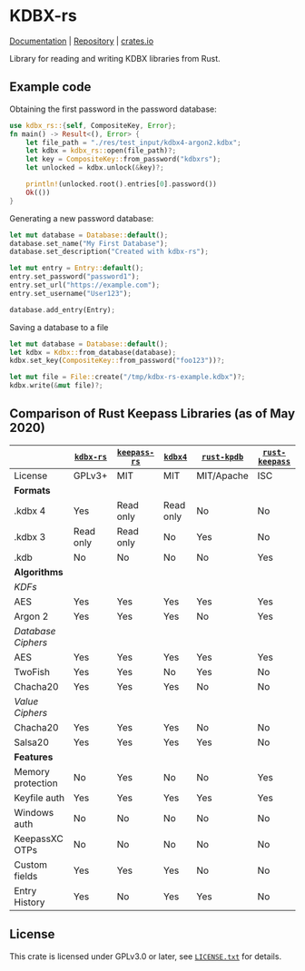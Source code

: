 # KDBX-rs

[Documentation][docs] | [Repository][repo] | [crates.io][package]

Library for reading and writing KDBX libraries from Rust. 

## Example code

Obtaining the first password in the password database:

```rust
use kdbx_rs::{self, CompositeKey, Error};
fn main() -> Result<(), Error> {
    let file_path = "./res/test_input/kdbx4-argon2.kdbx";
    let kdbx = kdbx_rs::open(file_path)?;
    let key = CompositeKey::from_password("kdbxrs");
    let unlocked = kdbx.unlock(&key)?;

    println!(unlocked.root().entries[0].password())
    Ok(())
}
```

Generating a new password database:

```rust
let mut database = Database::default();
database.set_name("My First Database");
database.set_description("Created with kdbx-rs");

let mut entry = Entry::default();
entry.set_password("password1");
entry.set_url("https://example.com");
entry.set_username("User123");

database.add_entry(Entry);
```

Saving a database to a file

```rust
let mut database = Database::default();
let kdbx = Kdbx::from_database(database);
kdbx.set_key(CompositeKey::from_password("foo123"))?;

let mut file = File::create("/tmp/kdbx-rs-example.kdbx")?;
kdbx.write(&mut file)?;
```

## Comparison of Rust Keepass Libraries (as of May 2020)

|                  |[`kdbx-rs`]|[`keepass-rs`]| [`kdbx4`] |[`rust-kpdb`]|[`rust-keepass`]|
|------------------|-----------|--------------|-----------|-------------|----------------|
| License          | GPLv3+    | MIT          | MIT       | MIT/Apache  | ISC            |
| **Formats**      |           |              |           |             |                |
| .kdbx 4          | Yes       | Read only    | Read only | No          | No             |
| .kdbx 3          | Read only | Read only    | No        | Yes         | No             |
| .kdb             | No        | No           | No        | No          | Yes            |
| **Algorithms**                                                                         |
| *KDFs*                                                                                 |
| AES              | Yes       | Yes          | Yes       | Yes         | Yes            |
| Argon 2          | Yes       | Yes          | Yes       | No          | Yes            |
|*Database Ciphers*|           |              |           |             |                |
| AES              | Yes       | Yes          | Yes       | Yes         | Yes            |
| TwoFish          | Yes       | Yes          | No        | Yes         | No             |
| Chacha20         | Yes       | Yes          | Yes       | No          | No             |
| *Value Ciphers*  |           |              |           |             |                |
| Chacha20         | Yes       | Yes          | Yes       | No          | No             |
| Salsa20          | Yes       | Yes          | Yes       | Yes         | No             |
| **Features**     |           |              |           |             |                |
| Memory protection| No        | Yes          | No        | No          | Yes            |
| Keyfile auth     | Yes       | Yes          | Yes       | Yes         | Yes            |
| Windows  auth    | No        | No           | No        | No          | No             |
| KeepassXC OTPs   | No        | No           | No        | No          | No             |
| Custom fields    | Yes       | Yes          | Yes       | No          | No             |
| Entry History    | Yes       | No           | Yes       | Yes         | No             |


## License

This crate is licensed under GPLv3.0 or later, see [`LICENSE.txt`][license] for details.

[docs]: https://docs.rs/kdbx-rs/
[package]: https://crates.io/crates/kdbx-rs
[repo]: https://gitlab.com/tonyfinn/kdbx-rs
[license]: https://gitlab.com/tonyfinn/kdbx-rs/-/blob/master/LICENSE.txt
[`kdbx-rs`]: https://gitlab.com/tonyfinn/kdbx-rs
[`kdbx4`]: https://github.com/makovich/kdbx4
[`rust-kpdb`]: https://github.com/sru-systems/rust-kpdb
[`rust-keepass`]: https://github.com/raymontag/rust-keepass
[`keepass-rs`]: https://github.com/sseemayer/keepass-rs